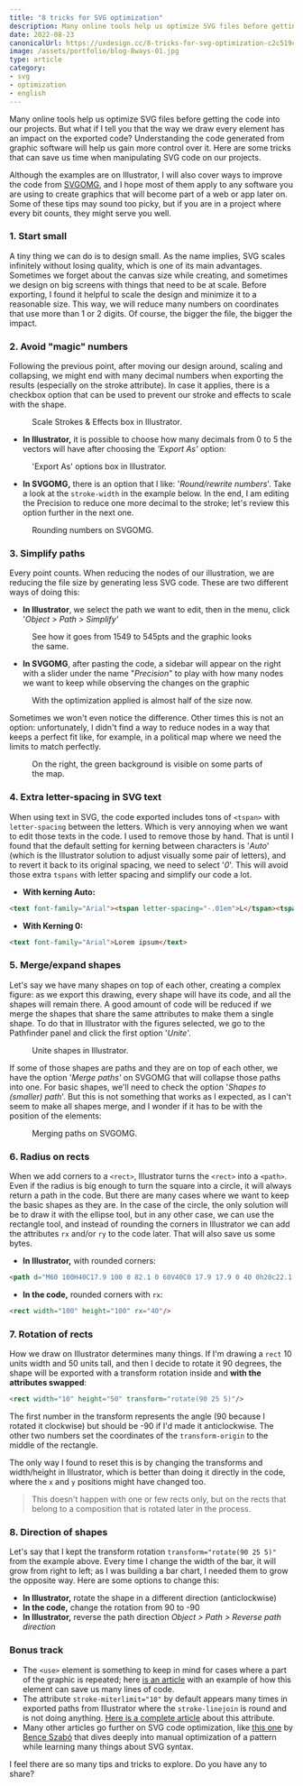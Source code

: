 ```yaml
---
title: "8 tricks for SVG optimization"
description: Many online tools help us optimize SVG files before getting the code into our projects. But what if I tell you that the way we draw every element has an impact on the exported code? Understanding the code generated from graphic software will help us gain more control over it. Here are some tricks that can save us time when manipulating SVG code on our projects.
date: 2022-08-23
canonicalUrl: https://uxdesign.cc/8-tricks-for-svg-optimization-c2c519c10c1e
image: /assets/portfolio/blog-8ways-01.jpg
type: article
category: 
- svg
- optimization
- english
---
```


Many online tools help us optimize SVG files before getting the code into our projects. But what if I tell you that the way we draw every element has an impact on the exported code? Understanding the code generated from graphic software will help us gain more control over it. Here are some tricks that can save us time when manipulating SVG code on our projects.

Although the examples are on Illustrator, I will also cover ways to improve the code from [SVGOMG](https://jakearchibald.github.io/svgomg/), and I hope most of them apply to any software you are using to create graphics that will become part of a web or app later on. Some of these tips may sound too picky, but if you are in a project where every bit counts, they might serve you well.

### 1. Start small

A tiny thing we can do is to design small. As the name implies, SVG scales infinitely without losing quality, which is one of its main advantages. Sometimes we forget about the canvas size while creating, and sometimes we design on big screens with things that need to be at scale. Before exporting, I found it helpful to scale the design and minimize it to a reasonable size. This way, we will reduce many numbers on coordinates that use more than 1 or 2 digits. Of course, the bigger the file, the bigger the impact.

### 2. Avoid "magic" numbers

Following the previous point, after moving our design around, scaling and collapsing, we might end with many decimal numbers when exporting the results (especially on the stroke attribute). In case it applies, there is a checkbox option that can be used to prevent our stroke and effects to scale with the shape.

<figure>
    <img src="/portfolio/portfolio-8ways-02.png" alt="">
	<figcaption>Scale Strokes & Effects box in Illustrator.</figcaption>
</figure>

-   **In Illustrator,** it is possible to choose how many decimals from 0 to 5 the vectors will have after choosing the *'Export As'* option:

<figure>
    <img src="/portfolio/portfolio-8ways-03.png" alt="">
	<figcaption>'Export As' options box in Illustrator.</figcaption>
</figure>


-   **In SVGOMG,** there is an option that I like: '*Round/rewrite numbers*'. Take a look at the `stroke-width` in the example below. In the end, I am editing the Precision to reduce one more decimal to the stroke; let's review this option further in the next one.


<figure>
    <img src="/portfolio/portfolio-8ways-04.gif" alt="">
	<figcaption>Rounding numbers on SVGOMG.</figcaption>
</figure>


### 3. Simplify paths

Every point counts. When reducing the nodes of our illustration, we are reducing the file size by generating less SVG code. These are two different ways of doing this:

-   **In Illustrator**, we select the path we want to edit, then in the menu, click '*Object > Path > Simplify'*


<figure>
    <img src="/portfolio/portfolio-8ways-05.gif" alt="">
	<figcaption>See how it goes from 1549 to 545pts and the graphic looks the same.</figcaption>
</figure>


-   **In SVGOMG**, after pasting the code, a sidebar will appear on the right with a slider under the name "*Precision*" to play with how many nodes we want to keep while observing the changes on the graphic

<figure>
    <img src="/portfolio/portfolio-8ways-06.gif" alt="">
	<figcaption>With the optimization applied is almost half of the size now.</figcaption>
</figure>



Sometimes we won't even notice the difference. Other times this is not an option: unfortunately, I didn't find a way to reduce nodes in a way that keeps a perfect fit like, for example, in a political map where we need the limits to match perfectly.

<figure>
    <img src="/portfolio/portfolio-8ways-07.jpg" alt="">
	<figcaption>On the right, the green background is visible on some parts of the map.</figcaption>
</figure>


### 4. Extra letter-spacing in SVG text

When using text in SVG, the code exported includes tons of `<tspan>` with `letter-spacing` between the letters. Which is very annoying when we want to edit those texts in the code. I used to remove those by hand. That is until I found that the default setting for kerning between characters is '*Auto*' (which is the Illustrator solution to adjust visually some pair of letters), and to revert it back to its original spacing, we need to select '*0*'. This will avoid those extra `tspans` with letter spacing and simplify our code a lot.

-   **With kerning Auto:**

```html
<text font-family="Arial"><tspan letter-spacing="-.01em">L</tspan><tspan x="5.5" y="0">o</tspan><tspan x="12.08" y="0" letter-spacing="-.01em">r</tspan><tspan x="15.89" y="0">em ipsum</tspan></text>
```

-   **With Kerning 0:**

```html
<text font-family="Arial">Lorem ipsum</text>
```

### 5. Merge/expand shapes

Let's say we have many shapes on top of each other, creating a complex figure: as we export this drawing, every shape will have its code, and all the shapes will remain there. A good amount of code will be reduced if we merge the shapes that share the same attributes to make them a single shape. To do that in Illustrator with the figures selected, we go to the Pathfinder panel and click the first option '*Unite*'.

<figure>
    <img src="/portfolio/portfolio-8ways-08.gif" alt="">
	<figcaption>Unite shapes in Illustrator.</figcaption>
</figure>

If some of those shapes are paths and they are on top of each other, we have the option '*Merge paths'* on SVGOMG that will collapse those paths into one. For basic shapes, we'll need to check the option '*Shapes to (smaller) path*'. But this is not something that works as I expected, as I can't seem to make all shapes merge, and I wonder if it has to be with the position of the elements:

<figure>
    <img src="/portfolio/portfolio-8ways-09.gif" alt="">
	<figcaption>Merging paths on SVGOMG.</figcaption>
</figure>


### 6. Radius on rects

When we add corners to a `<rect>`, Illustrator turns the `<rect>` into a `<path>`. Even if the radius is big enough to turn the square into a circle, it will always return a path in the code. But there are many cases where we want to keep the basic shapes as they are. In the case of the circle, the only solution will be to draw it with the ellipse tool, but in any other case, we can use the rectangle tool, and instead of rounding the corners in Illustrator we can add the attributes `rx` and/or `ry` to the code later. That will also save us some bytes.

-   **In Illustrator,** with rounded corners:

```html
<path d="M60 100H40C17.9 100 0 82.1 0 60V40C0 17.9 17.9 0 40 0h20c22.1 0 40 17.9 40 40v20c0 22.1-17.9 40-40 40z"/>
```
-   **In the code,** rounded corners with `rx`:

```html
<rect width="100" height="100" rx="40"/>
```

### 7. Rotation of rects

How we draw on Illustrator determines many things. If I'm drawing a `rect` 10 units width and 50 units tall, and then I decide to rotate it 90 degrees, the shape will be exported with a transform rotation inside and **with the attributes swapped**:

```html
<rect width="10" height="50" transform="rotate(90 25 5)"/>
```

The first number in the transform represents the angle (90 because I rotated it clockwise) but should be -90 if I'd made it anticlockwise. The other two numbers set the coordinates of the `transform-origin` to the middle of the rectangle.

The only way I found to reset this is by changing the transforms and width/height in Illustrator, which is better than doing it directly in the code, where the `x` and `y` positions might have changed too.

> This doesn't happen with one or few rects only, but on the rects that belong to a composition that is rotated later in the process.

### **8. Direction of shapes**

Let's say that I kept the transform rotation `transform="rotate(90 25 5)"` from the example above. Every time I change the width of the bar, it will grow from right to left; as I was building a bar chart, I needed them to grow the opposite way. Here are some options to change this:

-   **In Illustrator,** rotate the shape in a different direction (anticlockwise)
-   **In the code,** change the rotation from 90 to -90
-   **In Illustrator,** reverse the path direction *Object > Path > Reverse path direction*

### Bonus track

-   The `<use>` element is something to keep in mind for cases where a part of the graphic is repeated; here [is an article](https://css-tricks.com/going-beyond-automatic-svg-compression-with-the-use-element/) with an example of how this element can save us many lines of code.
-   The attribute `stroke-miterlimit="10"` by default appears many times in exported paths from Illustrator where the `stroke-linejoin` is round and is not doing anything. [Here is a complete article](https://css-tricks.com/mastering-svgs-stroke-miterlimit-attribute/) about this attribute.
-   Many other articles go further on SVG code optimization, like [this one](https://css-tricks.com/optimizing-svg-patterns/) by [Bence Szabó](https://twitter.com/finnhvman) that dives deeply into manual optimization of a pattern while learning many things about SVG syntax.

I feel there are so many tips and tricks to explore. Do you have any to share?